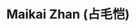 ---
layout: profile
title: Maikai Zhan (占毛恺)
description: 
img: assets/img/maokai_zhan.png
redirect:
year: 2022
category: Undergraduates
email: orion008@sjtu.edu.cn
---